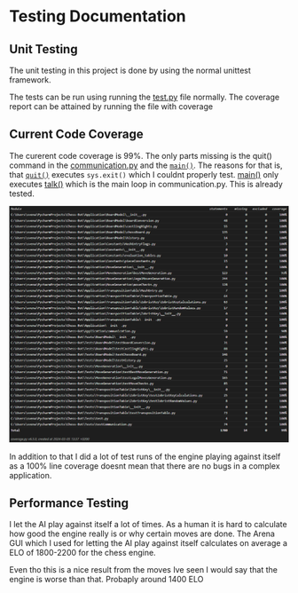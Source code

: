 # Testing Documentation

## Unit Testing
The unit testing in this project is done by using the normal unittest framework.

The tests can be run using running the [test.py](/Tests/test.py) file normally.
The coverage report can be attained by running the file with coverage

## Current Code Coverage
The curerent code coverage is 99%. The only parts missing is the
quit() command in the [communication.py](/Application/communication.py) and the [`main()`](/Application/main.py).
The reasons for that is, that [`quit()`]((/Application/communication.py)) executes `sys.exit()` which
I couldnt properly test. [main()](/Application/main.py) only executes [talk()](/Application/main.py) which is the
main loop in communication.py. This is already tested.

![Test Coverage](TestCoverage.png)

In addition to that I did a lot of test runs of the engine playing against itself as
a 100% line coverage doesnt mean that there are no bugs in a complex application.

## Performance Testing
I let the AI play against itself a lot of times. As a human it is hard to
calculate how good the engine really is or why certain moves are done.
The Arena GUI which I used for letting the AI play against itself calculates on average
a ELO of 1800-2200 for the chess engine.

Even tho this is a nice result from the moves Ive seen I would say that the engine
is worse than that. Probaply around 1400 ELO